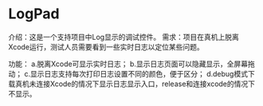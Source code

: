 # LogPad

介绍：这是一个支持项目中Log显示的调试控件。
需求：项目在真机上脱离Xcode运行，测试人员需要看到一些实时日志以定位某些问题。

功能：
a.脱离Xcode可显示实时日志；
b.显示日志页面可以隐藏显示，全屏幕拖动；
c.显示日志支持每次打印日志设置不同的颜色，便于区分；
d.debug模式下载真机未连接Xcode的情况下显示日志显示入口，release和连接xcode的情况下不显示。
